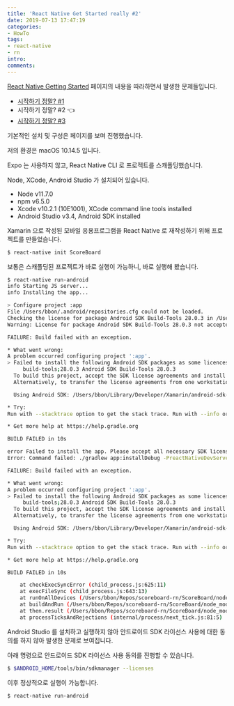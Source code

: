 ```yaml
---
title: 'React Native Get Started really #2'
date: 2019-07-13 17:47:19
categories:
- HowTo
tags:
- react-native
- rn
intro:
comments:
---
```


[React Native Getting Started](https://facebook.github.io/react-native/docs/getting-started) 페이지의 내용을 따라하면서 발생한 문제들입니다.

-   [시작하기 정말? #1](/2019/07/13/React-Native-Get-Started-really-1/)
-   시작하기 정말? #2 👈
-   [시작하기 정말? #3](/2019/07/13/React-Native-Get-Started-really-3/)

기본적인 설치 및 구성은 페이지를 보며 진행했습니다.

저의 환경은 macOS 10.14.5 입니다.

Expo 는 사용하지 않고, React Native CLI 로 프로젝트를 스캐폴딩했습니다.

Node, XCode, Android Studio 가 설치되어 있습니다.

-   Node v11.7.0
-   npm v6.5.0
-   Xcode v10.2.1 (10E1001), XCode command line tools installed
-   Android Studio v3.4, Android SDK installed

Xamarin 으로 작성된 모바일 응용프로그램을 React Native 로 재작성하기 위해 프로젝트를 만들었습니다.

```bash
$ react-native init ScoreBoard
```

보통은 스캐폴딩된 프로젝트가 바로 실행이 가능하니, 바로 실행해 봤습니다.

```bash
$ react-native run-android
info Starting JS server...
info Installing the app...

> Configure project :app
File /Users/bbon/.android/repositories.cfg could not be loaded.
Checking the license for package Android SDK Build-Tools 28.0.3 in /Users/bbon/Library/Developer/Xamarin/android-sdk-macosx/licenses
Warning: License for package Android SDK Build-Tools 28.0.3 not accepted.

FAILURE: Build failed with an exception.

* What went wrong:
A problem occurred configuring project ':app'.
> Failed to install the following Android SDK packages as some licences have not been accepted.
     build-tools;28.0.3 Android SDK Build-Tools 28.0.3
  To build this project, accept the SDK license agreements and install the missing components using the Android Studio SDK Manager.
  Alternatively, to transfer the license agreements from one workstation to another, see http://d.android.com/r/studio-ui/export-licenses.html

  Using Android SDK: /Users/bbon/Library/Developer/Xamarin/android-sdk-macosx

* Try:
Run with --stacktrace option to get the stack trace. Run with --info or --debug option to get more log output. Run with --scan to get full insights.

* Get more help at https://help.gradle.org

BUILD FAILED in 10s

error Failed to install the app. Please accept all necessary SDK licenses using SDK Manager: "$ANDROID_HOME/tools/bin/sdkmanager --licenses". Run CLI with --verbose flag for more details.
Error: Command failed: ./gradlew app:installDebug -PreactNativeDevServerPort=8081

FAILURE: Build failed with an exception.

* What went wrong:
A problem occurred configuring project ':app'.
> Failed to install the following Android SDK packages as some licences have not been accepted.
     build-tools;28.0.3 Android SDK Build-Tools 28.0.3
  To build this project, accept the SDK license agreements and install the missing components using the Android Studio SDK Manager.
  Alternatively, to transfer the license agreements from one workstation to another, see http://d.android.com/r/studio-ui/export-licenses.html

  Using Android SDK: /Users/bbon/Library/Developer/Xamarin/android-sdk-macosx

* Try:
Run with --stacktrace option to get the stack trace. Run with --info or --debug option to get more log output. Run with --scan to get full insights.

* Get more help at https://help.gradle.org

BUILD FAILED in 10s

    at checkExecSyncError (child_process.js:625:11)
    at execFileSync (child_process.js:643:13)
    at runOnAllDevices (/Users/bbon/Repos/scoreboard-rn/ScoreBoard/node_modules/@react-native-community/cli-platform-android/build/commands/runAndroid/runOnAllDevices.js:75:39)
    at buildAndRun (/Users/bbon/Repos/scoreboard-rn/ScoreBoard/node_modules/@react-native-community/cli-platform-android/build/commands/runAndroid/index.js:137:41)
    at then.result (/Users/bbon/Repos/scoreboard-rn/ScoreBoard/node_modules/@react-native-community/cli-platform-android/build/commands/runAndroid/index.js:103:12)
    at processTicksAndRejections (internal/process/next_tick.js:81:5)

```

Android Studio 를 설치하고 실행하지 않아 안드로이드 SDK 라이선스 사용에 대한 동의를 하지 않아 발생한 문제로 보여집니다.

아래 명령으로 안드로이드 SDK 라이선스 사용 동의를 진행할 수 있습니다.

```bash
$ $ANDROID_HOME/tools/bin/sdkmanager --licenses
```

이후 정상적으로 실행이 가능합니다.

```bash
$ react-native run-android
```
